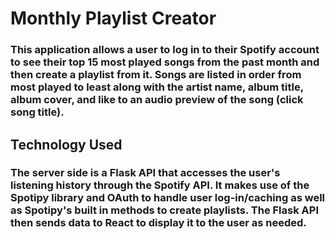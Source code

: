 # Monthly Playlist Creator

### This application allows a user to log in to their Spotify account to see their top 15 most played songs from the past month and then create a playlist from it. Songs are listed in order from most played to least along with the artist name, album title, album cover, and like to an audio preview of the song (click song title).

## Technology Used

### The server side is a Flask API that accesses the user's listening history through the Spotify API. It makes use of the Spotipy library and OAuth to handle user log-in/caching as well as Spotipy's built in methods to create playlists. The Flask API then sends data to React to display it to the user as needed. 